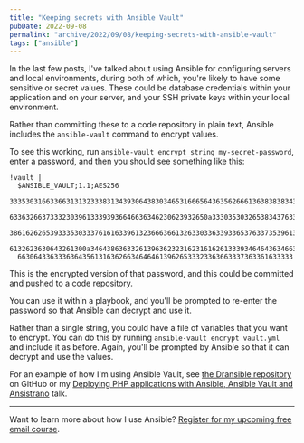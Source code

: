 ```yaml
---
title: "Keeping secrets with Ansible Vault"
pubDate: 2022-09-08
permalink: "archive/2022/09/08/keeping-secrets-with-ansible-vault"
tags: ["ansible"]
---
```


In the last few posts, I've talked about using Ansible for configuring servers and local environments, during both of which, you're likely to have some sensitive or secret values. These could be database credentials within your application and on your server, and your SSH private keys within your local environment.

Rather than committing these to a code repository in plain text, Ansible includes the `ansible-vault` command to encrypt values.

To see this working, run `ansible-vault encrypt_string my-secret-password`, enter a password, and then you should see something like this:

```
!vault |
  $ANSIBLE_VAULT;1.1;AES256
  33353031663366313132333831343930643830346531666564363562666136383838343235646661
  6336326637333230396133393936646636346230623932650a333035303265383437633032326566
  38616262653933353033376161633961323666366132633033633933653763373539613434333039
  6132623630643261300a346438636332613963623231623161626133393464643634663735303664
  66306433633363643561316362663464646139626533323363663337363361633333
```

This is the encrypted version of that password, and this could be committed and pushed to a code repository.

You can use it within a playbook, and you'll be prompted to re-enter the password so that Ansible can decrypt and use it.

Rather than a single string, you could have a file of variables that you want to encrypt. You can do this by running `ansible-vault encrypt vault.yml` and include it as before. Again, you'll be prompted by Ansible so that it can decrypt and use the values.

For an example of how I'm using Ansible Vault, see [the Dransible repository](https://github.com/opdavies/dransible/tree/986ba5097d62ff4cd0e637d40181bab2c4417f2e/tools/ansible) on GitHub or my [ Deploying PHP applications with Ansible, Ansible Vault and Ansistrano]({{site.url}}/talks/deploying-php-ansible-ansistrano) talk.

---

Want to learn more about how I use Ansible? [Register for my upcoming free email course]({{site.url}}/ansible-course).
